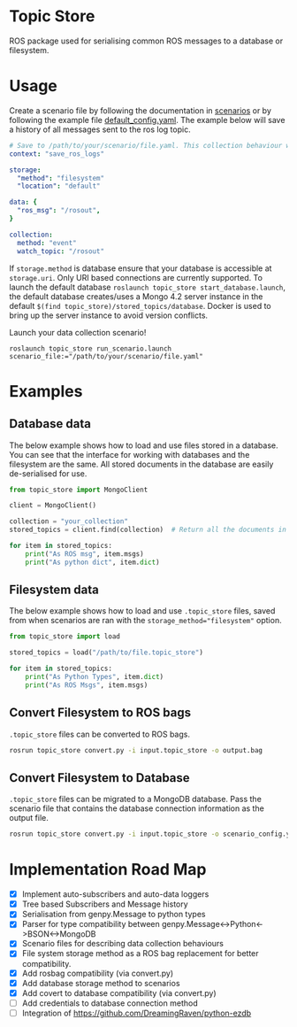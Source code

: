 # Topic Store

ROS package used for serialising common ROS messages to a database or filesystem.

# Usage

Create a scenario file by following the documentation in [scenarios](./scenarios.md) or by following the example file
[default_config.yaml](../scenarios/default_config.yaml). The example below will save a history of all messages sent to the ros log topic.

```yaml
# Save to /path/to/your/scenario/file.yaml. This collection behaviour will save your log history.
context: "save_ros_logs"

storage: 
  "method": "filesystem"
  "location": "default" 

data: { 
  "ros_msg": "/rosout", 
}

collection: 
  method: "event" 
  watch_topic: "/rosout"
```

If ```storage.method``` is database ensure that your database is accessible at ```storage.uri```. 
Only URI based connections are currently supported. To launch the default database 
```roslaunch topic_store start_database.launch```, the default database creates/uses a Mongo 4.2 server instance in the 
default ```$(find topic_store)/stored_topics/database```. Docker is used to bring up the server instance to avoid version 
conflicts.

Launch your data collection scenario! 

```
roslaunch topic_store run_scenario.launch scenario_file:="/path/to/your/scenario/file.yaml"
```

# Examples

## Database data

The below example shows how to load and use files stored in a database. You can see that the interface for working with 
databases and the filesystem are the same. All stored documents in the database are easily de-serialised for use.

```python
from topic_store import MongoClient

client = MongoClient()

collection = "your_collection"
stored_topics = client.find(collection)  # Return all the documents in this collection

for item in stored_topics:
    print("As ROS msg", item.msgs)
    print("As python dict", item.dict)
```

## Filesystem data

The below example shows how to load and use `.topic_store` files, saved from when scenarios are ran with the 
`storage_method="filesystem"` option.

```python
from topic_store import load

stored_topics = load("/path/to/file.topic_store")

for item in stored_topics:
    print("As Python Types", item.dict)
    print("As ROS Msgs", item.msgs)
```

## Convert Filesystem to ROS bags

`.topic_store` files can be converted to ROS bags.

```bash
rosrun topic_store convert.py -i input.topic_store -o output.bag
```

## Convert Filesystem to Database

`.topic_store` files can be migrated to a MongoDB database. Pass the scenario file that contains the database connection information as the output file.

```bash
rosrun topic_store convert.py -i input.topic_store -o scenario_config.yaml
```


# Implementation Road Map

- [x] Implement auto-subscribers and auto-data loggers
- [x] Tree based Subscribers and Message history
- [x] Serialisation from genpy.Message to python types
- [x] Parser for type compatibility between genpy.Message<->Python<->BSON<->MongoDB
- [x] Scenario files for describing data collection behaviours
- [x] File system storage method as a ROS bag replacement for better compatibility.
- [x] Add rosbag compatibility (via convert.py)
- [x] Add database storage method to scenarios
- [x] Add covert to database compatibility (via convert.py)
- [ ] Add credentials to database connection method
- [ ] Integration of https://github.com/DreamingRaven/python-ezdb